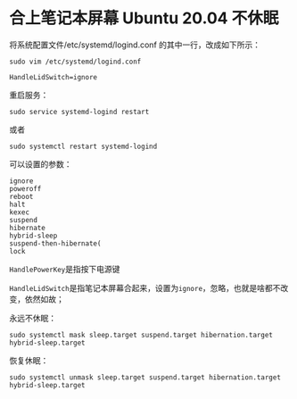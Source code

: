 # 合上笔记本屏幕 Ubuntu 20.04 不休眠

将系统配置文件/etc/systemd/logind.conf  的其中一行，改成如下所示：

```shell
sudo vim /etc/systemd/logind.conf
```

```shell
HandleLidSwitch=ignore
```

重启服务：

```shell
sudo service systemd-logind restart
```

或者 

```shell
sudo systemctl restart systemd-logind
```

可以设置的参数：

```shell
ignore
poweroff
reboot
halt
kexec
suspend
hibernate
hybrid-sleep
suspend-then-hibernate(
lock
```

`HandlePowerKey`是指按下电源键

`HandleLidSwitch`是指笔记本屏幕合起来，设置为`ignore`，忽略，也就是啥都不改变，依然如故；

永远不休眠：

```shell
sudo systemctl mask sleep.target suspend.target hibernation.target hybrid-sleep.target
```

恢复休眠：

```shell
sudo systemctl unmask sleep.target suspend.target hibernation.target hybrid-sleep.target
```